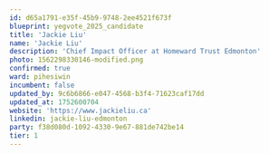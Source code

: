 ```yaml
---
id: d65a1791-e35f-45b9-9748-2ee4521f673f
blueprint: yegvote_2025_candidate
title: 'Jackie Liu'
name: 'Jackie Liu'
description: 'Chief Impact Officer at Homeward Trust Edmonton'
photo: 1562298330146-modified.png
confirmed: true
ward: pihesiwin
incumbent: false
updated_by: 9c6b6866-e047-4568-b3f4-71623caf17dd
updated_at: 1752600704
website: 'https://www.jackieliu.ca'
linkedin: jackie-liu-edmonton
party: f38d080d-1092-4330-9e67-881de742be14
tier: 1
---
```


